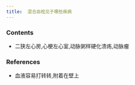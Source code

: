 ```yaml
---
title:  混合血栓见于哪些疾病
--- 
```


### Contents
- 二狭左心房,心梗左心室,动脉粥样硬化溃疡,动脉瘤

### References
- 血液容易打转转,附着在壁上
